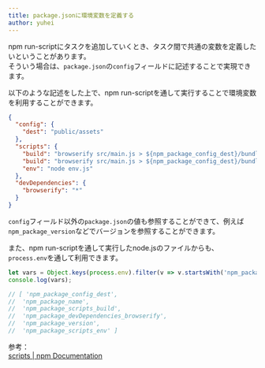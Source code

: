 ```yaml
---
title: package.jsonに環境変数を定義する
author: yuhei
---
```


npm run-scriptにタスクを追加していくとき、タスク間で共通の変数を定義したいということがあります。  
そういう場合は、`package.json`の`config`フィールドに記述することで実現できます。

<!-- more -->

以下のような記述をした上で、npm run-scriptを通して実行することで環境変数を利用することができます。

```json
{
  "config": {
    "dest": "public/assets"
  },
  "scripts": {
    "build": "browserify src/main.js > ${npm_package_config_dest}/bundle.js",
    "build": "browserify src/main.js > ${npm_package_config_dest}/bundle.js browserify src/main.js > ${npm_package_config_dest}/bundle.js browserify src/main.js > ${npm_package_config_dest}/bundle.js",
    "env": "node env.js"
  },
  "devDependencies": {
    "browserify": "*"
  }
}
```

`config`フィールド以外の`package.json`の値も参照することができて、例えば`npm_package_version`などでバージョンを参照することができます。

また、npm run-scriptを通して実行したnode.jsのファイルからも、`process.env`を通して利用できます。

```javascript
let vars = Object.keys(process.env).filter(v => v.startsWith('npm_package'));
console.log(vars);

// [ 'npm_package_config_dest',
//  'npm_package_name',
//  'npm_package_scripts_build',
//  'npm_package_devDependencies_browserify',
//  'npm_package_version',
//  'npm_package_scripts_env' ]
```

参考：  
[scripts | npm Documentation](https://docs.npmjs.com/misc/scripts)
